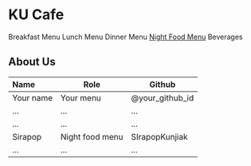 # KU Cafe

Breakfast Menu
Lunch Menu
Dinner Menu
[Night Food Menu](Menu.md#-Night-Food-Menu)
Beverages

## About Us

| Name      | Role      | Github   |
|:----------|-----------|----------|
| Your name | Your menu | @your_github_id |
| ...       | ...       | ...      |
| ...       | ...       | ...      |
| Sirapop   | Night food menu | SIrapopKunjiak |
| ...       | ...       | ...      |

